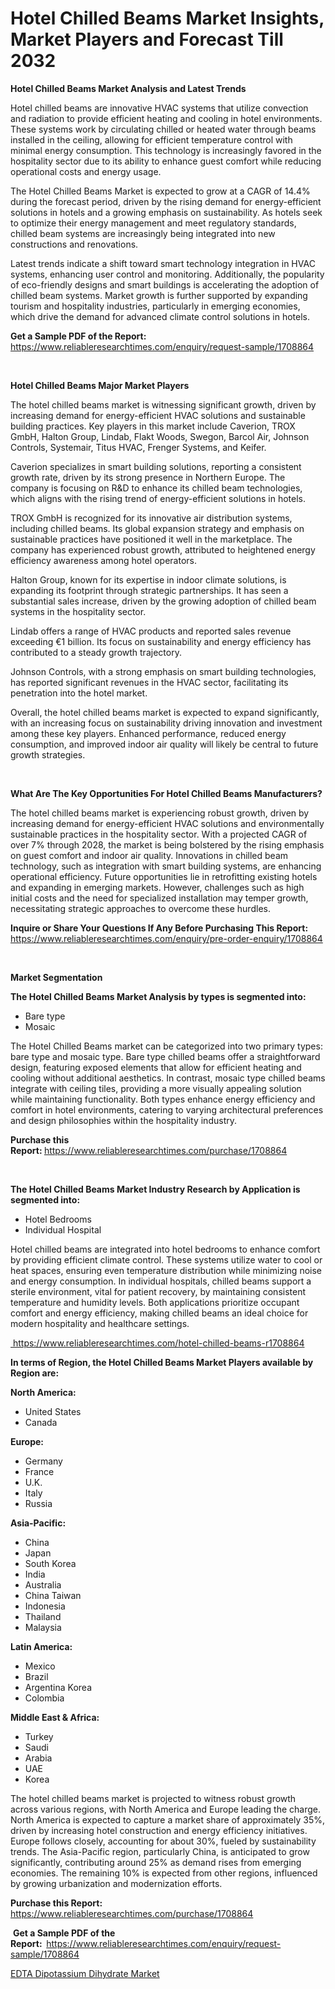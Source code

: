 <p><h1>Hotel Chilled Beams Market Insights, Market Players and Forecast Till 2032</h1></p><p><strong>Hotel Chilled Beams Market Analysis and Latest Trends</strong></p>
<p><p>Hotel chilled beams are innovative HVAC systems that utilize convection and radiation to provide efficient heating and cooling in hotel environments. These systems work by circulating chilled or heated water through beams installed in the ceiling, allowing for efficient temperature control with minimal energy consumption. This technology is increasingly favored in the hospitality sector due to its ability to enhance guest comfort while reducing operational costs and energy usage.</p><p>The Hotel Chilled Beams Market is expected to grow at a CAGR of 14.4% during the forecast period, driven by the rising demand for energy-efficient solutions in hotels and a growing emphasis on sustainability. As hotels seek to optimize their energy management and meet regulatory standards, chilled beam systems are increasingly being integrated into new constructions and renovations. </p><p>Latest trends indicate a shift toward smart technology integration in HVAC systems, enhancing user control and monitoring. Additionally, the popularity of eco-friendly designs and smart buildings is accelerating the adoption of chilled beam systems. Market growth is further supported by expanding tourism and hospitality industries, particularly in emerging economies, which drive the demand for advanced climate control solutions in hotels.</p></p>
<p><strong>Get a Sample PDF of the Report:&nbsp;</strong> <a href="https://www.reliableresearchtimes.com/enquiry/request-sample/1708864?utm_campaign=1940&utm_medium=2&utm_source=Github&utm_content=ia&utm_term=10012025&utm_id=hotel-chilled-beams">https://www.reliableresearchtimes.com/enquiry/request-sample/1708864</a></p>
<p>&nbsp;</p>
<p><strong>Hotel Chilled Beams Major Market Players</strong></p>
<p><p>The hotel chilled beams market is witnessing significant growth, driven by increasing demand for energy-efficient HVAC solutions and sustainable building practices. Key players in this market include Caverion, TROX GmbH, Halton Group, Lindab, Flakt Woods, Swegon, Barcol Air, Johnson Controls, Systemair, Titus HVAC, Frenger Systems, and Keifer.</p><p>Caverion specializes in smart building solutions, reporting a consistent growth rate, driven by its strong presence in Northern Europe. The company is focusing on R&D to enhance its chilled beam technologies, which aligns with the rising trend of energy-efficient solutions in hotels.</p><p>TROX GmbH is recognized for its innovative air distribution systems, including chilled beams. Its global expansion strategy and emphasis on sustainable practices have positioned it well in the marketplace. The company has experienced robust growth, attributed to heightened energy efficiency awareness among hotel operators.</p><p>Halton Group, known for its expertise in indoor climate solutions, is expanding its footprint through strategic partnerships. It has seen a substantial sales increase, driven by the growing adoption of chilled beam systems in the hospitality sector.</p><p>Lindab offers a range of HVAC products and reported sales revenue exceeding €1 billion. Its focus on sustainability and energy efficiency has contributed to a steady growth trajectory.</p><p>Johnson Controls, with a strong emphasis on smart building technologies, has reported significant revenues in the HVAC sector, facilitating its penetration into the hotel market.</p><p>Overall, the hotel chilled beams market is expected to expand significantly, with an increasing focus on sustainability driving innovation and investment among these key players. Enhanced performance, reduced energy consumption, and improved indoor air quality will likely be central to future growth strategies.</p></p>
<p>&nbsp;</p>
<p><strong>What Are The Key Opportunities For Hotel Chilled Beams Manufacturers?</strong></p>
<p><p>The hotel chilled beams market is experiencing robust growth, driven by increasing demand for energy-efficient HVAC solutions and environmentally sustainable practices in the hospitality sector. With a projected CAGR of over 7% through 2028, the market is being bolstered by the rising emphasis on guest comfort and indoor air quality. Innovations in chilled beam technology, such as integration with smart building systems, are enhancing operational efficiency. Future opportunities lie in retrofitting existing hotels and expanding in emerging markets. However, challenges such as high initial costs and the need for specialized installation may temper growth, necessitating strategic approaches to overcome these hurdles.</p></p>
<p><strong>Inquire or Share Your Questions If Any Before Purchasing This Report:</strong> <a href="https://www.reliableresearchtimes.com/enquiry/pre-order-enquiry/1708864?utm_campaign=1940&utm_medium=2&utm_source=Github&utm_content=ia&utm_term=10012025&utm_id=hotel-chilled-beams">https://www.reliableresearchtimes.com/enquiry/pre-order-enquiry/1708864</a></p>
<p>&nbsp;</p>
<p><strong>Market Segmentation</strong></p>
<p><strong>The Hotel Chilled Beams Market Analysis by types is segmented into:</strong></p>
<p><ul><li>Bare type</li><li>Mosaic</li></ul></p>
<p><p>The Hotel Chilled Beams market can be categorized into two primary types: bare type and mosaic type. Bare type chilled beams offer a straightforward design, featuring exposed elements that allow for efficient heating and cooling without additional aesthetics. In contrast, mosaic type chilled beams integrate with ceiling tiles, providing a more visually appealing solution while maintaining functionality. Both types enhance energy efficiency and comfort in hotel environments, catering to varying architectural preferences and design philosophies within the hospitality industry.</p></p>
<p><strong>Purchase this Report:&nbsp;</strong><a href="https://www.reliableresearchtimes.com/purchase/1708864?utm_campaign=1940&utm_medium=2&utm_source=Github&utm_content=ia&utm_term=10012025&utm_id=hotel-chilled-beams">https://www.reliableresearchtimes.com/purchase/1708864</a></p>
<p>&nbsp;</p>
<p><strong>The Hotel Chilled Beams Market Industry Research by Application is segmented into:</strong></p>
<p><ul><li>Hotel Bedrooms</li><li>Individual Hospital</li></ul></p>
<p><p>Hotel chilled beams are integrated into hotel bedrooms to enhance comfort by providing efficient climate control. These systems utilize water to cool or heat spaces, ensuring even temperature distribution while minimizing noise and energy consumption. In individual hospitals, chilled beams support a sterile environment, vital for patient recovery, by maintaining consistent temperature and humidity levels. Both applications prioritize occupant comfort and energy efficiency, making chilled beams an ideal choice for modern hospitality and healthcare settings.</p></p>
<p><a href="https://www.reliableresearchtimes.com/hotel-chilled-beams-r1708864?utm_campaign=1940&utm_medium=2&utm_source=Github&utm_content=ia&utm_term=10012025&utm_id=hotel-chilled-beams">&nbsp;https://www.reliableresearchtimes.com/hotel-chilled-beams-r1708864</a></p>
<p><strong>In terms of Region, the Hotel Chilled Beams Market Players available by Region are:</strong></p>
<p>
    <p> <strong> North America: </strong>
        <ul>
            <li>United States</li>
            <li>Canada</li>
        </ul>
        </p> 
    <p> <strong> Europe: </strong>
        <ul>
            <li>Germany</li>
            <li>France</li>
            <li>U.K.</li>
            <li>Italy</li>
            <li>Russia</li>
        </ul>
        </p> 
    <p> <strong> Asia-Pacific: </strong>
        <ul>
            <li>China</li>
            <li>Japan</li>
            <li>South Korea</li>
            <li>India</li>
            <li>Australia</li>
            <li>China Taiwan</li>
            <li>Indonesia</li>
            <li>Thailand</li>
            <li>Malaysia</li>
        </ul>
        </p> 
    <p> <strong> Latin America: </strong>
        <ul>
            <li>Mexico</li>
            <li>Brazil</li>
            <li>Argentina Korea</li>
            <li>Colombia</li>
        </ul>
        </p> 
    <p> <strong> Middle East & Africa: </strong>
        <ul>
            <li>Turkey</li>
            <li>Saudi</li>
            <li>Arabia</li>
            <li>UAE</li>
            <li>Korea</li>
        </ul>
    </p>
    </p>
<p><p>The hotel chilled beams market is projected to witness robust growth across various regions, with North America and Europe leading the charge. North America is expected to capture a market share of approximately 35%, driven by increasing hotel construction and energy efficiency initiatives. Europe follows closely, accounting for about 30%, fueled by sustainability trends. The Asia-Pacific region, particularly China, is anticipated to grow significantly, contributing around 25% as demand rises from emerging economies. The remaining 10% is expected from other regions, influenced by growing urbanization and modernization efforts.</p></p>
<p><strong>Purchase this Report: </strong><a href="https://www.reliableresearchtimes.com/purchase/1708864?utm_campaign=1940&utm_medium=2&utm_source=Github&utm_content=ia&utm_term=10012025&utm_id=hotel-chilled-beams">https://www.reliableresearchtimes.com/purchase/1708864</a></p>
<p>&nbsp;<strong>Get a Sample PDF of the Report:&nbsp;&nbsp;</strong><a href="https://www.reliableresearchtimes.com/enquiry/request-sample/1708864?utm_campaign=1940&utm_medium=2&utm_source=Github&utm_content=ia&utm_term=10012025&utm_id=hotel-chilled-beams">https://www.reliableresearchtimes.com/enquiry/request-sample/1708864</a></p>
<p><strong></strong></p>
<p><p><a href="https://github.com/marloy8/Market-Research-Report-List-6/blob/main/edta-dipotassium-dihydrate-market.md?utm_campaign=1940&utm_medium=2&utm_source=Github&utm_content=ia&utm_term=10012025&utm_id=hotel-chilled-beams">EDTA Dipotassium Dihydrate Market</a></p></p>
